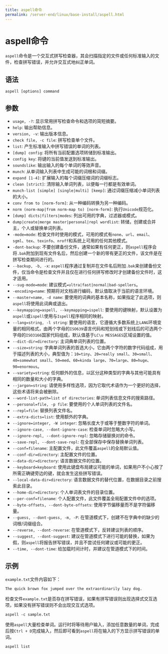 ```yaml
---
title: aspell命令
permalink: /server-end/linux/base-install/aspell.html
---
```

  

# aspell命令

`aspell`命令是一个交互式拼写检查器，其会扫描指定的文件或任何标准输入的文件，检查拼写错误，并允许交互式地纠正单词。

## 语法

```shell
aspell [options] command
```

## 参数

- `usage, -?`: 显示常用拼写检查命令和选项的简短摘要。
- `help`: 输出帮助信息。
- `version, -v`: 输出版本信息。
- `check file, -c file`: 拼写检查单个文件。
- `list`: 产生标准输入中拼写错误的单词的列表。
- `[dump] config`: 将所有当前配置选项转储到标准输出。
- `config key`: 将键的当前值发送到标准输出。
- `soundslike`: 输出输入的每个单词的等效声音。
- `munch`: 从单词输入列表中生成可能的词根和词缀。
- `expand [1-4]`: 扩展输入的每个词缀压缩词的词缀标志。
- `clean [strict]`: 清除输入单词列表，以便每一行都是有效单词。
- `munch-list [simple] [single|multi] [keep]`: 通过词缀压缩减小单词列表的大小。
- `conv from to [norm-form]`: 从一种编码转换为另一种编码。
- `norm (norm-map|from norm-map to) [norm-form]`: 执行`Unicode`规范化。
- `[dump] dicts|filters|modes`: 列出可用的字典，过滤器或模式。
- `dump|create|merge master|personal|repl wordlist`: 转储，创建或合并主，个人或替换单词列表。
- `-mode=mode`: 检查文件时使用的模式，可用的模式有`none`、`url`、`email`、`sgml`、`tex`、`texinfo`、`nroff`和系统上可用的任何其他模式。
- `-dont-backup`: 不要创建备份文件，通常如果有任何更正，则`aspell`程序会将`.bak`附加到现有文件名后，然后创建一个新的带有更正的文件，该文件是在拼写检查期间进行的。
- `--backup, -b, -x`: `aspell`程序通过复制并在文件名后附加`.bak`来创建备份文件，仅当命令是检查文件并且仅在进行任何拼写修改时才创建备份文件时，这才适用。
- `--sug-mode=mode`: 建议模式`=ultra|fast|normal|bad-spellers`。
- `-encoding=name`: 预期将对文档进行编码，默认值取决于当前的语言环境。
- `--master=name, -d name`: 要使用的词典的基本名称，如果指定了此选项，则`aspell`将使用此词典或退出。
- `--keymapping=aspell, --keymapping=ispell`: 要使用的键映射，默认设置为`aspell`或`ispell`使用与`Ispell`程序相同的映射。
- `--lang=string, -l string`: 要使用的语言，它遵循大多数系统上`LANG`环境变量的相同格式，由两个字母的`ISO639`语言代码和短划线或下划线后的可选两个字母的`ISO3166`国家代码组成，默认值基于`LC\u MESSAGES`区域设置的值。
- `--dict-dir=directory`: 主词典单词列表的位置。
- `--size=string`: 字典单词列表的首选大小，它由两个字符的数字代码组成，用于描述列表的大小，典型值为：`10=tiny`、`20=really small`、`30=small`、`40=somewhat small`、`50=med`、`60=kinda large`、`70=large`、`80=huge`、`90=enormous`。
- `--variety=string`: 任何额外的信息，以区分这种类型的字典与其他可能具有相同的数量和大小的字典。
- `--jargon=string`: 请使用多样性选项，因为它取代术语作为一个更好的选择，这些术语将来会被删除。
- `--word-list-path=list of directories`: 单词列表信息文件的搜索路径。
- `--personal=file, -p file`: 要使用的个人单词列表的文件名。
- `--repl=file`: 替换列表文件名。
- `--extra-dicts=list`: 使用额外的字典。
- `--ignore=integer, -W integer`: 忽略长度大于或等于整数字符的单词。
- `--ignore-case, --dont-ignore-case`: 检查单词时忽略大小写。
- `--ignore-repl, --dont-ignore-repl`: 忽略存储替换对的命令。
- `--save-repl, --dont-save-repl`: 在全部保存中保存替换单词列表。
- `--conf=filename`: 主配置文件，此文件覆盖`aspell`的全局默认值。
- `--conf-dir=directory`: 主配置文件的位置。
- `--data-dir=directory`: 语言数据文件的位置。
- `--keyboard=keyboard`: 使用此键盘布局建议可能的单词，如果用户不小心按了所需正确键旁边的键，就会发生这些拼写错误。
- `--local-data-dir=directory`: 语言数据文件的替代位置，在数据目录之前搜索此目录。
- `--home-dir=directory`: 个人单词表文件的目录位置。
- `--per-conf=filename`: 个人配置文件，此文件覆盖全局配置文件中的选项。
- `--byte-offsets, --dont-byte-offsets`: 使用字节偏移量而不是字符偏移量。
- `--guess, --dont-guess, -m, -P`: 在管道模式下，创建不在字典中的缺少的词根/词缀组合。
- `--reverse, --dont-reverse`: 在管道模式下，反转建议列表的顺序。
- `--suggest, --dont-suggest`: 建议在管道模式下进行可能的替换，如果为假，则`aspell`将报告拼写错误，并且不尝试任何建议或可能的更正。
- `--time, --dont-time`: 给加载时间计时，并建议在管道模式下的时间。

## 示例

`example.txt`文件内容如下：

```text
The quick brown fox jumped over the extraordinarily lazy dog.
```

检查文件`example.txt`是否存在拼写错误，如果有拼写错误则出现选择式交互选项，如果没有拼写错误则不会出现交互式选项。

```shell
aspell -c sample.txt
```

使用`aspell`大量检查单词。运行时将等待用户输入，添加任意数量的单词，完成后按`Ctrl + D`完成输入，然后即可看到`aspell`将在输入的下方显示拼写错误的单词。

```shell
aspell list
```
